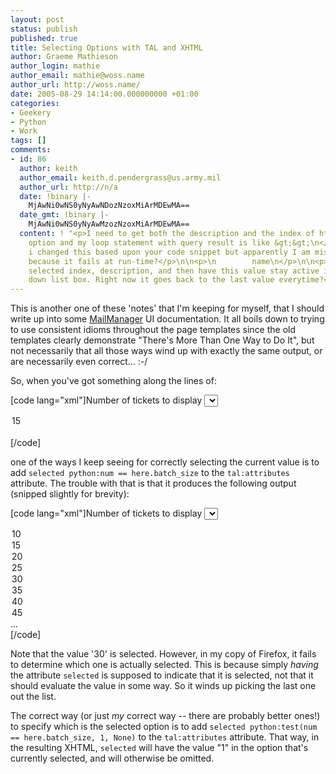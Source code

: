 ```yaml
---
layout: post
status: publish
published: true
title: Selecting Options with TAL and XHTML
author: Graeme Mathieson
author_login: mathie
author_email: mathie@woss.name
author_url: http://woss.name/
date: 2005-08-29 14:14:00.000000000 +01:00
categories:
- Geekery
- Python
- Work
tags: []
comments:
- id: 86
  author: keith
  author_email: keith.d.pendergrass@us.army.mil
  author_url: http://n/a
  date: !binary |-
    MjAwNi0wNS0yNyAwNDozNzoxMiArMDEwMA==
  date_gmt: !binary |-
    MjAwNi0wNS0yNyAwMzozNzoxMiArMDEwMA==
  content: ! "<p>I need to get both the description and the index of hte selected
    option and my loop statement with query result is like &gt;&gt;\n</p>\n\n<p>and
    i changed this based upon your code snippet but apparently I am missing something
    because it fails at run-time?</p>\n\n<p>\n        name\n</p>\n\n<p>i'd like the
    selected index, description, and then have this value stay active in the drop
    down list box. Right now it goes back to the last value everytime?</p>"
---
```

This is another one of these 'notes' that I'm keeping for myself, that I should write up into some <a href="http://www.logicalware.com/" title="MailManager email response management system">MailManager</a> UI documentation.  It all boils down to trying to use consistent idioms throughout the page templates since the old templates clearly demonstrate "There's More Than One Way to Do It", but not necessarily that all those ways wind up with exactly the same output, or are necessarily even correct... :-/

So, when you've got something along the lines of:

[code lang="xml"]<label for="batch_size:int" i18n:translate="number_of_tickets_to_display">Number of tickets to display</label>
<select id="batch_size:int" name="batch_size:int">
  <option tal:repeat="num python:range(10, 105, 5)" tal:attributes="value num" tal:content="num">15</option>
</select><br />[/code]

one of the ways I keep seeing for correctly selecting the current value is to add <code>selected python:num == here.batch_size</code> to the <code>tal:attributes</code> attribute.  The trouble with that is that it produces the following output (snipped slightly for brevity):

[code lang="xml"]<label for="batch_size:int">Number of tickets to display</label>
<select id="batch_size:int" name="batch_size:int">
  <option selected="False" value="10">10</option>
  <option selected="False" value="15">15</option>
  <option selected="False" value="20">20</option>
  <option selected="False" value="25">25</option>
  <option selected="True" value="30">30</option>
  <option selected="False" value="35">35</option>
  <option selected="False" value="40">40</option>
  <option selected="False" value="45">45</option>
  ...
</select><br />[/code]

Note that the value '30' is selected.  However, in my copy of Firefox, it fails to determine which one is actually selected.  This is because simply <em>having</em> the attribute <code>selected</code> is supposed to indicate that it is selected, not that it should evaluate the value in some way.  So it winds up picking the last one out the list.

The correct way (or just <em>my</em> correct way -- there are probably better ones!) to specify which is the selected option is to add <code>selected python:test(num == here.batch_size, 1, None)</code> to the <code>tal:attributes</code> attribute.  That way, in the resulting XHTML, <code>selected</code> will have the value "1" in the option that's currently selected, and will otherwise be omitted.
